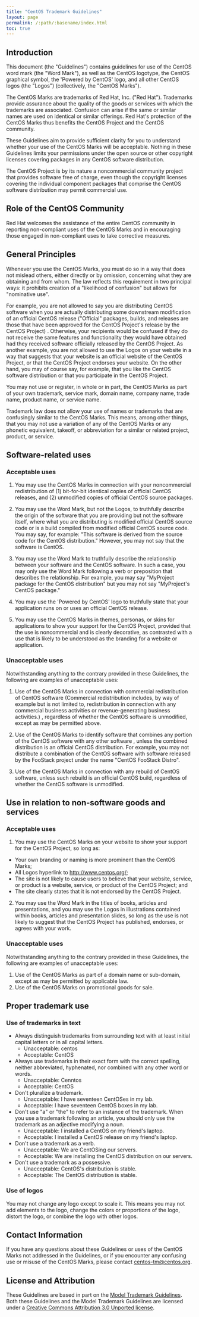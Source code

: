 ```yaml
---
title: "CentOS Trademark Guidelines"
layout: page
permalink: /:path/:basename/index.html
toc: true
---
```

## Introduction

This document (the "Guidelines") contains guidelines for use of the CentOS word mark (the "Word Mark"), as well as the CentOS logotype, the CentOS graphical symbol, the &#39;Powered by CentOS&#39; logo, and all other CentOS logos (the "Logos") (collectively, the "CentOS Marks").

The CentOS Marks are trademarks of Red Hat, Inc. ("Red Hat"). Trademarks provide assurance about the quality of the goods or services with which the trademarks are associated. Confusion can arise if the same or similar names are used on identical or similar offerings.  Red Hat&#39;s protection of the CentOS Marks thus benefits the CentOS Project and the CentOS community.

These Guidelines aim to provide sufficient clarity for you to understand whether your use of the CentOS Marks will be acceptable.
Nothing in these Guidelines limits your permissions under the open source or other copyright licenses covering packages in any CentOS software distribution.

The CentOS Project is by its nature a noncommercial community project that provides software free of charge, even though the copyright licenses covering the individual component packages that comprise the CentOS software distribution may permit commercial use.

## Role of the CentOS Community

Red Hat welcomes the assistance of the entire CentOS community in reporting non-compliant uses of the CentOS Marks and in encouraging those engaged in non-compliant uses to take corrective measures.

## General Principles

Whenever you use the CentOS Marks, you must do so in a way that does not mislead others, either directly or by omission, concerning what they are obtaining and from whom. The law reflects this requirement in two principal ways: it prohibits creation of a "likelihood of confusion" but allows for "nominative use". 

For example, you are not allowed to say you are distributing CentOS software when you are actually distributing some downstream modification of an official CentOS release ("Official" packages, builds, and releases are those that have been approved for the CentOS Project&#39;s release by the CentOS Project) . Otherwise, your recipients would be confused if they do not receive the same features and functionality they would have obtained had they received software officially released by the CentOS Project. As another example, you are not allowed to use the Logos on your website in a way that suggests that your website is an official website of the CentOS Project, or that the CentOS Project endorses your website. On the other hand, you may of course say, for example, that you like the CentOS software distribution or that you participate in the CentOS Project.

You may not use or register, in whole or in part, the CentOS Marks as part of your own trademark, service mark, domain name, company name, trade name, product name, or service name.

Trademark law does not allow your use of names or trademarks that are confusingly similar to the CentOS Marks. This means, among other things, that you may not use a variation of any of the CentOS Marks or any phonetic equivalent, takeoff, or abbreviation for a similar or related project, product, or service.

## Software-related uses

### Acceptable uses

1. You may use the CentOS Marks in connection with your noncommercial redistribution of (1) bit-for-bit identical copies of official CentOS releases, and (2) unmodified copies of official CentOS source packages.

2. You may use the Word Mark, but not the Logos, to truthfully describe the origin of the software that you are providing but not the software itself, where what you are distributing is modified official CentOS source code or is a build compiled from modified official CentOS source code. You may say, for example: "This software is derived from the source code for the CentOS distribution."  However, you may not say that the software is CentOS.

3. You may use the Word Mark to truthfully describe the relationship between your software and the CentOS software. In such a case, you may only use the Word Mark following a verb or preposition that describes the relationship. For example, you may say "MyProject package for the CentOS distribution" but you may not say "MyProject's CentOS package."

4. You may use the 'Powered by CentOS' logo to truthfully state that your application runs on or uses an official CentOS release.

5. You may use the CentOS Marks in themes, personas, or skins for applications to show your support for the CentOS Project, provided that the use is noncommercial and is clearly decorative, as contrasted with a use that is likely to be understood as the branding for a website or application. 

### Unacceptable uses

Notwithstanding anything to the contrary provided in these Guidelines, the following are examples of unacceptable uses:

1. Use of the CentOS Marks in connection with commercial redistribution of CentOS software (Commercial redistribution includes, by way of example but is not limited to, redistribution in connection with any commercial business activities or revenue-generating business activities.) , regardless of whether the CentOS software is unmodified, except as may be permitted above.

2. Use of the CentOS Marks to identify software that combines any portion of the CentOS software with any other software , unless the combined distribution is an official CentOS distribution. For example, you may not distribute a combination of the CentOS software with software released by the FooStack project under the name "CentOS FooStack Distro".

3. Use of the CentOS Marks in connection with any rebuild of CentOS software, unless such rebuild is an official CentOS build, regardless of whether the CentOS software is unmodified.

## Use in relation to non-software goods and services

### Acceptable uses

1. You may use the CentOS Marks on your website to show your support for the CentOS Project, so long as:
* Your own branding or naming is more prominent than the CentOS Marks;
* All Logos hyperlink to http://www.centos.org/;
* The site is not likely to cause users to believe that your website, service, or product is a website, service, or product of the CentOS Project; and
* The site clearly states that it is not endorsed by the CentOS Project.

2. You may use the Word Mark in the titles of books, articles and presentations, and you may use the Logos in illustrations contained within books, articles and presentation slides, so long as the use is not likely to suggest that the CentOS Project has published, endorses, or agrees with your work.


### Unacceptable uses
Notwithstanding anything to the contrary provided in these Guidelines, the following are examples of unacceptable uses:

1. Use of the CentOS Marks as part of a domain name or sub-domain, except as may be permitted by applicable law.
2. Use of the CentOS Marks on promotional goods for sale.

## Proper trademark use

### Use of trademarks in text

* Always distinguish trademarks from surrounding text with at least initial capital letters or in all capital letters.
  * Unacceptable: centos
  * Acceptable: CentOS
* Always use trademarks in their exact form with the correct spelling, neither abbreviated, hyphenated, nor combined with any other word or words.
  * Unacceptable: Cenntos
  * Acceptable: CentOS
* Don&#39;t pluralize a trademark.
  * Unacceptable: I have seventeen CentOSes in my lab.
  * Acceptable: I have seventeen CentOS boxes in my lab.
* Don&#39;t use "a" or "the" to refer to an instance of the trademark. When you use a trademark following an article, you should only use the trademark as an adjective modifying a noun.
  * Unacceptable: I installed a CentOS on my friend&#39;s laptop.
  * Acceptable: I installed a CentOS release on my friend&#39;s laptop.
* Don&#39;t use a trademark as a verb.
  * Unacceptable: We are CentOSing our servers.
  * Acceptable: We are installing the CentOS distribution on our servers. 
* Don&#39;t use a trademark as a possessive. 
  * Unacceptable: CentOS&#39;s distribution is stable.
  * Acceptable: The CentOS distribution is stable.

### Use of logos

You may not change any logo except to scale it. This means you may not add elements to the logo, change the colors or proportions of the logo, distort the logo, or combine the logo with other logos.

## Contact Information

If you have any questions about these Guidelines or uses of the CentOS Marks not addressed in the Guidelines, or if you encounter any confusing use or misuse of the CentOS Marks, please contact centos-tm@centos.org.

## License and Attribution
These Guidelines are based in part on the [Model Trademark Guidelines](http://modeltrademarkguidelines.org/index.php?title=Home:_Model_Trademark_Guidelines). Both these Guidelines and the Model Trademark Guidelines are licensed  under a [Creative Commons Attribution 3.0 Unported license](https://creativecommons.org/licenses/by/3.0/deed.en_US).
